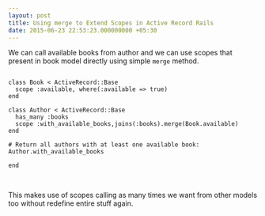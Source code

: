 ```yaml
---
layout: post
title: Using merge to Extend Scopes in Active Record Rails
date: 2015-06-23 22:53:23.000000000 +05:30
---
```

We can call available books from author and we can use scopes that present in book model directly using simple `merge` method.

<pre>
<code class='language-ruby'>
class Book < ActiveRecord::Base
  scope :available, where(:available => true)
end

class Author < ActiveRecord::Base
  has_many :books
  scope :with_available_books,joins(:books).merge(Book.available)
end

# Return all authors with at least one available book:
Author.with_available_books

end

</code>
</pre>

This makes use of scopes calling as many times we want from other models too without redefine entire stuff again.
